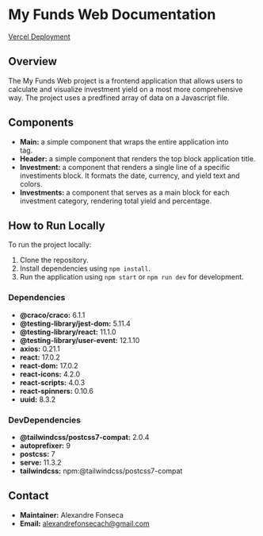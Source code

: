 # My Funds Web Documentation

[Vercel Deployment](https://my-funds-web.vercel.app/)

## Overview

The My Funds Web project is a frontend application that allows users to calculate and visualize investment yield on a most more comprehensive way. The project uses a predfined array of data on a Javascript file.

## Components

- **Main:** a simple component that wraps the entire application into <main> tag.
- **Header:** a simple component that renders the top block application title.
- **Investment:** a component that renders a single line of a specific investiments block. It formats the date, currency, and yield text and colors.
- **Investments:** a component that serves as a main block for each investment category, rendering total yield and percentage.
  
## How to Run Locally

To run the project locally:

1. Clone the repository.
2. Install dependencies using `npm install`.
3. Run the application using `npm start` or `npm run dev` for development.


### Dependencies

- **@craco/craco:** 6.1.1
- **@testing-library/jest-dom:** 5.11.4
- **@testing-library/react:** 11.1.0
- **@testing-library/user-event:** 12.1.10
- **axios:** 0.21.1
- **react:** 17.0.2
- **react-dom:** 17.0.2
- **react-icons:** 4.2.0
- **react-scripts:** 4.0.3
- **react-spinners:** 0.10.6
- **uuid:** 8.3.2

### DevDependencies

- **@tailwindcss/postcss7-compat:** 2.0.4
- **autoprefixer:** 9
- **postcss:** 7
- **serve:** 11.3.2
- **tailwindcss:** npm:@tailwindcss/postcss7-compat

## Contact

- **Maintainer:** Alexandre Fonseca
- **Email:** alexandrefonsecach@gmail.com
